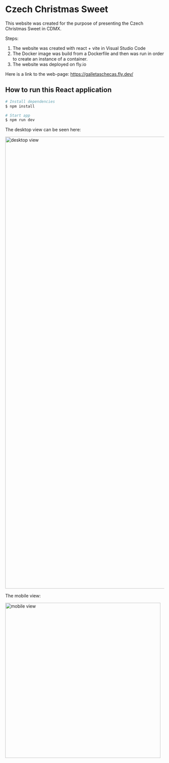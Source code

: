 # Czech Christmas Sweet

This website was created for the purpose of presenting the Czech Christmas Sweet in CDMX.

Steps:
1) The website was created with react + vite in Visual Studio Code
2) The Docker image was build from a Dockerfile and then was run in order to create an instance of a container.
3) The website was deployed on fly.io

Here is a link to the web-page: https://galletaschecas.fly.dev/

## How to run this React application

```bash
# Install dependencies
$ npm install
```

```bash
# Start app
$ npm run dev
```

The desktop view can be seen here:

<img width="1433" alt="desktop view" src="https://github.com/user-attachments/assets/7ec14137-8bcd-47b1-92d3-78d7f8c99063">

The mobile view:

<img width="492" alt="mobile view" src="https://github.com/user-attachments/assets/022da96d-55e8-46a9-895d-236fc21dd22f">